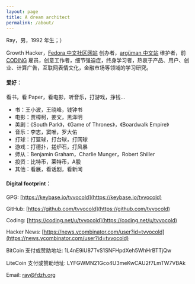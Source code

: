 ```yaml
---
layout: page
title: A dream architect
permalink: /about/
---
```


Ray，男，1992 年生；）

Growth Hacker，[Fedora 中文社区网站](https://www.fdzh.org) 创办者，[argüman 中文站](https://ch.arguman.org) 维护者，前 [CODING](https://coding.net/about) 雇员，创意工作者，细节强迫症，终身学习者，热衷于产品、用户、创业、计算广告，互联网表情文化，金融市场等领域的学习研究。

#### 爱好：

看书，看 Paper，看电影，听音乐，打游戏，挣钱...

- 书：王小波，王晓峰，钱钟书
- 电影：贾樟柯，姜文，黑泽明
- 美剧：《South Park》，《Game of Thrones》，《Boardwalk Empire》
- 音乐：李志，窦唯，罗大佑
- 打球：打篮球，打台球，打网球
- 游戏：打德扑，搓炉石，打风暴
- 师从：Benjamin Graham，Charlie Munger，Robert Shiller
- 投资：比特币，莱特币，A股
- 其他：看展，看话剧，看新闻

#### Digital footprint：

GPG: [https://keybase.io/tvvocold](https://keybase.io/tvvocold)

GitHub: [https://github.com/tvvocold](https://github.com/tvvocold)

Coding: [https://coding.net/u/tvvocold](https://coding.net/u/tvvocold)

Hacker News: [https://news.ycombinator.com/user?id=tvvocold](https://news.ycombinator.com/user?id=tvvocold)

BitCoin 支付或赞助地址: 1L4nE9iU87TvS1SNFHpdXeh5WhHrBTTjQw

LiteCoin 支付或赞助地址: LYFGWMN21Gco4U3meKwCAU2f7LmTW7VBAk

Email: ray@fdzh.org





